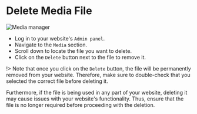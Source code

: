 # Delete Media File

![Media manager](https://boidcms.github.io/_media/media.png)

- Log in to your website's `Admin panel`.
- Navigate to the `Media` section.
- Scroll down to locate the file you want to delete.
- Click on the `Delete` button next to the file to remove it.


!> Note that once you click on the `Delete` button, the file will be permanently removed from your website. Therefore, make sure to double-check that you selected the correct file before deleting it.

Furthermore, if the file is being used in any part of your website, deleting it may cause issues with your website's functionality. Thus, ensure that the file is no longer required before proceeding with the deletion.


